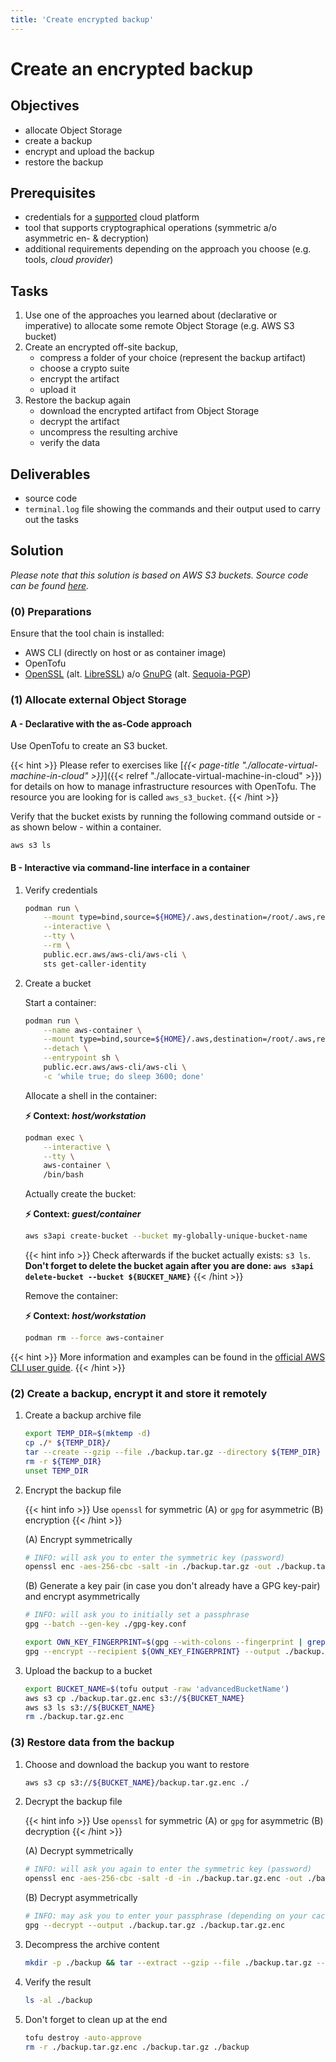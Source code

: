 ```yaml
---
title: 'Create encrypted backup'
---
```



Create an encrypted backup 
==========================


## Objectives

* allocate Object Storage
* create a backup
* encrypt and upload the backup
* restore the backup


## Prerequisites

* credentials for a [supported](https://registry.terraform.io/browse/providers)
  cloud platform
* tool that supports cryptographical operations (symmetric a/o asymmetric en- & decryption)
* additional requirements depending on the approach you choose (e.g. tools, *cloud provider*)


## Tasks

1. Use one of the approaches you learned about (declarative or imperative) to allocate some remote
   Object Storage (e.g. AWS S3 bucket)
2. Create an encrypted off-site backup,
    * compress a folder of your choice (represent the backup artifact)
    * choose a crypto suite
    * encrypt the artifact
    * upload it
3. Restore the backup again
    * download the encrypted artifact from Object Storage
    * decrypt the artifact
    * uncompress the resulting archive
    * verify the data


## Deliverables

* source code
* `terminal.log` file showing the commands and their output used to carry out the tasks


## Solution

*Please note that this solution is based on AWS S3 buckets. Source code can be found
[here](https://github.com/lucendio/lecture-devops-code/tree/master/exercises/create-encrypted-backup).*


### (0) Preparations

Ensure that the tool chain is installed:

* AWS CLI (directly on host or as container image) 
* OpenTofu
* [OpenSSL](https://www.openssl.org/) (alt. [LibreSSL](https://www.libressl.org)) a/o [GnuPG](https://gnupg.org/) (alt. [Sequoia-PGP](https://sequoia-pgp.org/))


### (1) Allocate external Object Storage

#### A - Declarative with the as-Code approach

Use OpenTofu to create an S3 bucket.

{{< hint >}}
Please refer to exercises like [*{{< page-title "./allocate-virtual-machine-in-cloud" >}}*]({{< relref "./allocate-virtual-machine-in-cloud" >}})
for details on how to manage infrastructure resources with OpenTofu. The resource you are looking for is called
`aws_s3_bucket`.
{{< /hint >}}

Verify that the bucket exists by running the following command outside or - as shown below - within a container.
```
aws s3 ls
```

#### B - Interactive via command-line interface in a container

1. Verify credentials

    ```bash
    podman run \
        --mount type=bind,source=${HOME}/.aws,destination=/root/.aws,readonly \
        --interactive \
        --tty \
        --rm \
        public.ecr.aws/aws-cli/aws-cli \
        sts get-caller-identity
    ```

2. Create a bucket

    Start a container:
    ```bash
    podman run \
        --name aws-container \
        --mount type=bind,source=${HOME}/.aws,destination=/root/.aws,readonly \
        --detach \
        --entrypoint sh \
        public.ecr.aws/aws-cli/aws-cli \
        -c 'while true; do sleep 3600; done'
    ```
    
    Allocate a shell in the container:

    __⚡ Context: *host/workstation*__
    ```bash
    podman exec \
        --interactive \
        --tty \
        aws-container \
        /bin/bash
    ```
    
    Actually create the bucket:

    __⚡ Context: *guest/container*__
    ```bash
    aws s3api create-bucket --bucket my-globally-unique-bucket-name
    ```

    {{< hint info >}}
Check afterwards if the bucket actually exists: `s3 ls`. __Don't forget to delete the bucket
again after you are done: `aws s3api delete-bucket --bucket ${BUCKET_NAME}`__
    {{< /hint >}}

    Remove the container:

    __⚡ Context: *host/workstation*__
    ```bash
    podman rm --force aws-container
    ```

{{< hint >}}
More information and examples can be found in the
[official AWS CLI user guide](https://docs.aws.amazon.com/cli/latest/userguide/getting-started-docker.html#cliv2-docker-install).
{{< /hint >}}




### (2) Create a backup, encrypt it and store it remotely

1. Create a backup archive file

    ```bash
    export TEMP_DIR=$(mktemp -d)
    cp ./* ${TEMP_DIR}/
    tar --create --gzip --file ./backup.tar.gz --directory ${TEMP_DIR} .
    rm -r ${TEMP_DIR}
    unset TEMP_DIR
    ```

2. Encrypt the backup file

    {{< hint info >}}
Use `openssl` for symmetric (A) or `gpg` for asymmetric (B) encryption
    {{< /hint >}}

    (A) Encrypt symmetrically
    
    ```bash
    # INFO: will ask you to enter the symmetric key (password)
    openssl enc -aes-256-cbc -salt -in ./backup.tar.gz -out ./backup.tar.gz.enc
    ```
    
    (B) Generate a key pair (in case you don't already have a GPG key-pair) and encrypt asymmetrically
    
    ```bash
    # INFO: will ask you to initially set a passphrase
    gpg --batch --gen-key ./gpg-key.conf
    ```
    ```bash
    export OWN_KEY_FINGERPRINT=$(gpg --with-colons --fingerprint | grep fpr | head -n 1 | awk -F ':' '{print $10}')
    gpg --encrypt --recipient ${OWN_KEY_FINGERPRINT} --output ./backup.tar.gz.enc ./backup.tar.gz
    ```


3. Upload the backup to a bucket

    ```bash
    export BUCKET_NAME=$(tofu output -raw 'advancedBucketName')
    aws s3 cp ./backup.tar.gz.enc s3://${BUCKET_NAME}
    aws s3 ls s3://${BUCKET_NAME}
    rm ./backup.tar.gz.enc
    ```


### (3) Restore data from the backup

1. Choose and download the backup you want to restore

    ```bash
    aws s3 cp s3://${BUCKET_NAME}/backup.tar.gz.enc ./
    ```

2. Decrypt the backup file
   
    {{< hint info >}}
Use `openssl` for symmetric (A) or `gpg` for asymmetric (B) decryption
    {{< /hint >}}
    
    (A) Decrypt symmetrically
    ```bash
    # INFO: will ask you again to enter the symmetric key (password)
    openssl enc -aes-256-cbc -salt -d -in ./backup.tar.gz.enc -out ./backup.tar.gz
    ```

   (B) Decrypt asymmetrically
    
    ```bash
    # INFO: may ask you to enter your passphrase (depending on your cache TTL)
    gpg --decrypt --output ./backup.tar.gz ./backup.tar.gz.enc
    ```

3. Decompress the archive content

    ```bash
    mkdir -p ./backup && tar --extract --gzip --file ./backup.tar.gz --directory ./backup
    ```

4. Verify the result

    ```bash
    ls -al ./backup
    ```

5. Don't forget to clean up at the end

    ```bash
    tofu destroy -auto-approve
    rm -r ./backup.tar.gz.enc ./backup.tar.gz ./backup
    ```
